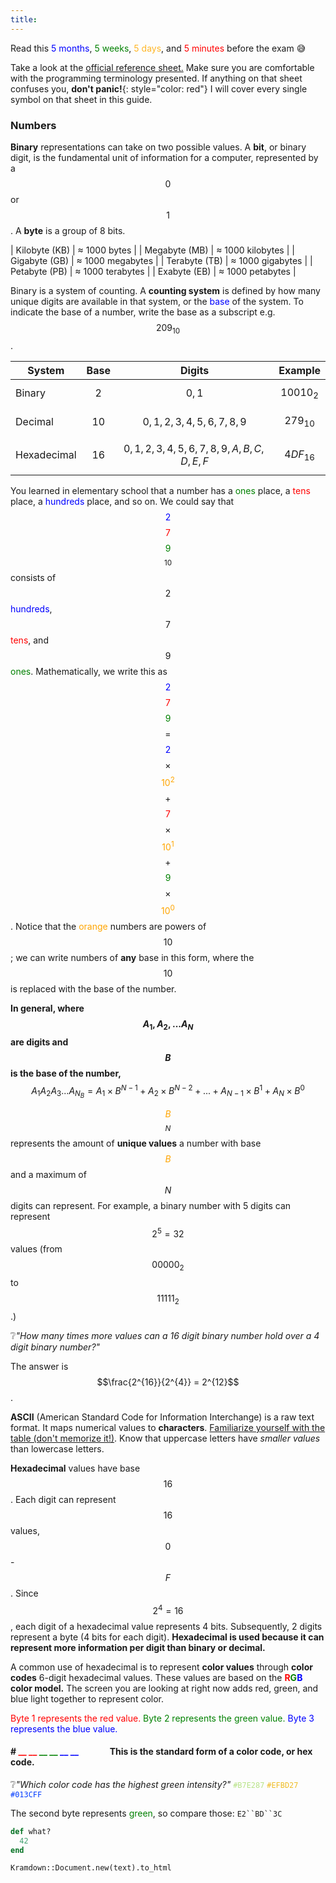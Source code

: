 ```yaml
---
title: 
---
```


Read this <span style="color: blue">5 months</span>, <span style="color: green">5 weeks</span>, <span style="color: #ffb626">5 days</span>, and <span style="color: red">5 minutes</span> before the exam :sweat_smile:

Take a look at the [official reference sheet.](https://github.com/NTokala/apcsp/blob/master/ReferenceSheet.pdf)
Make sure you are comfortable with the programming terminology presented. If anything on that sheet confuses you, **don't panic!**{: style="color: red"} I will cover every single symbol on that sheet in this guide. 

### Numbers

**Binary** representations can take on two possible values. A **bit**, or binary digit, is the fundamental unit of information for a computer, represented by a $$ \text{0} $$ or $$ \text{1} $$. A **byte** is a group of 8 bits.

| Kilobyte (KB) | ≈ 1000 bytes |
| Megabyte (MB) | ≈ 1000 kilobytes |
| Gigabyte (GB) | ≈ 1000 megabytes |
| Terabyte (TB) | ≈ 1000 gigabytes |
| Petabyte (PB) | ≈ 1000 terabytes |
| Exabyte (EB) | ≈ 1000 petabytes |

Binary is a system of counting. A **counting system** is defined by how many unique digits are available in that system, or the <span style="color: blue">base</span> of the system. To indicate the base of a number, write the base as a subscript e.g. $$209_{10}$$.

| System | Base | Digits | Example
| --- | --- | --- | --- |
| Binary | $$2$$ | $$ 0,1 $$ |$$ 10010_{2} $$ |
| Decimal | $$10$$ | $$ 0,1,2,3,4,5,6,7,8,9 $$ | $$ 279_{10} $$ |
| Hexadecimal | $$16$$ | $$ 0,1,2,3,4,5,6,7,8,9,A,B,C,D,E,F$$ | $$4DF_{16}$$ |


You learned in elementary school that a number has a <span style="color: green">ones</span> place, a <span style="color: red">tens</span> place, a <span style="color: blue">hundreds</span> place, and so on.
We could say that <span style="color: blue">$$2$$</span><span style="color: red">$$7$$</span><span style="color: green">$$9$$</span>$$_{10}$$ consists of $$2$$ <span style="color: blue">hundreds</span>, $$7$$ <span style="color: red">tens</span>, and $$9$$ <span style="color: green">ones</span>. Mathematically, we write this as <span style="color: blue">$$2$$</span><span style="color: red">$$7$$</span><span style="color: green">$$9$$</span> $$=$$ <span style="color: blue">$$2$$</span> $$\times $$ <span style="color: orange">$$10^{2}$$</span> $$+$$ <span style="color: red">$$7$$</span> $$\times$$ <span style="color: orange">$$10^{1}$$ </span> $$+$$ <span style="color: green">$$9$$</span> $$\times$$ <span style="color: orange">$$10^{0}$$</span>. Notice that the <span style="color: orange">orange</span> numbers are powers of $$10$$; we can write numbers of **any** base in this form, where the $$10$$ is replaced with the base of the number. 

**In general, where $$A_{1}, A_{2},\text{...} A_{N}$$ are digits and $$B$$ is the base of the number,** $$A_{1}A_{2}A_{3}\text{...}A_{N_B} = A_{1}\times B^{N-1} + A_{2}\times B^{N-2} + \text{...} + A_{N-1}\times B^{1} + A_{N}\times B^{0}$$

<span style="color: orange">$$B$$</span>$$^{N}$$ represents the amount of **unique values** a number with base <span style="color: orange">$$B$$</span>
 and a maximum of $$N$$ digits can represent. For example, a binary number with 5 digits can represent $$2^{5} = 32$$ values (from $$00000_{2}$$ to $$11111_{2}$$.) 

 :grey_question:*"How many times more values can a 16 digit binary number hold over a 4 digit binary number?"*

  The answer is $$\frac{2^{16}}{2^{4}} = 2^{12}$$.

**ASCII** (American Standard Code for Information Interchange) is a raw text format. It maps numerical values to **characters**. [Familiarize yourself with the table (don't memorize it!)](https://www.asciitable.com/). Know that uppercase letters have *smaller values* than lowercase letters.

**Hexadecimal** values have base $$16$$. Each digit can represent $$16$$ values, $$0$$-$$F$$. Since $$2^{4} = 16$$, each digit of a hexadecimal value represents 4 bits. Subsequently, 2 digits represent a byte (4 bits for each digit). 
**Hexadecimal is used because it can represent more information per digit than binary or decimal.**

A common use of hexadecimal is to represent **color values** through **color codes** 6-digit hexadecimal values. These values are based on the **<span style="color: red">R</span><span style="color: green">G</span><span style="color: blue">B</span> color model.** The screen you are looking at right now adds red, green, and blue light together to represent color.

<span style="color: red">Byte 1 represents the red value. </span><span style="color: green">Byte 2 represents the green value.</span> <span style="color: blue">Byte 3 represents the blue value.</span> 

#### # <span style="color: red">__ __ </span><span style="color: green">__ __ </span><span style="color: blue">__ __ </span>  &nbsp; &nbsp; &nbsp; &nbsp; &nbsp; &nbsp; &nbsp; This is the standard form of a color code, or hex code.

 :grey_question:*"Which color code has the highest green intensity?"* <span style="color: #B7E287">`#B7E287`</span> <span style="color: #EFBD27">`#EFBD27`</span> <span style="color: #013CFF">`#013CFF`</span>

The second byte represents <span style="color: green">green</span>, so compare those: `E2``BD``3C`



<span style="color: orange"></span>



~~~ ruby
def what?
  42
end
~~~


`Kramdown::Document.new(text).to_html`
